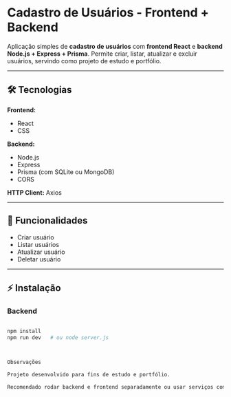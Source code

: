 # Cadastro de Usuários - Frontend + Backend

Aplicação simples de **cadastro de usuários** com **frontend React** e **backend Node.js + Express + Prisma**. Permite criar, listar, atualizar e excluir usuários, servindo como projeto de estudo e portfólio.

---

## 🛠 Tecnologias

**Frontend:**  
- React  
- CSS  

**Backend:**  
- Node.js  
- Express  
- Prisma (com SQLite ou MongoDB)  
- CORS  

**HTTP Client:** Axios

---

## 🚀 Funcionalidades

- Criar usuário  
- Listar usuários  
- Atualizar usuário  
- Deletar usuário  

---

## ⚡ Instalação

### Backend
```bash

npm install
npm run dev   # ou node server.js



Observações

Projeto desenvolvido para fins de estudo e portfólio.

Recomendado rodar backend e frontend separadamente ou usar serviços como Render (backend) + Vercel (frontend) para deploy online.
